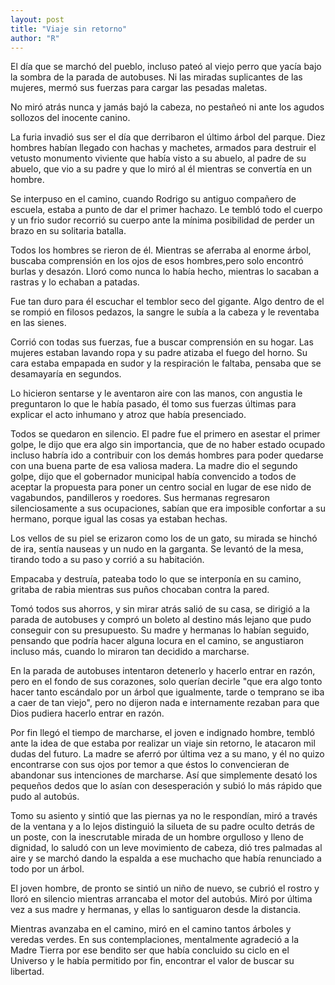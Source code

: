 ```yaml
---
layout: post
title: "Viaje sin retorno"
author: "R"
---
```

El día que se marchó del pueblo, incluso pateó al viejo perro que yacía bajo la sombra de la parada de autobuses. Ni las miradas suplicantes de las mujeres, mermó sus fuerzas para cargar las pesadas maletas.


No miró atrás nunca y jamás bajó la cabeza, no pestañeó ni ante los agudos sollozos del inocente canino.


La furia invadió sus ser el día que derribaron el último árbol del parque. Diez hombres habían llegado con hachas y  machetes, armados para destruir el vetusto monumento viviente que había visto a su abuelo, al padre de su abuelo, que vio a su padre y que lo miró al él mientras se convertía en un hombre.


Se interpuso en el camino, cuando Rodrigo su antiguo compañero de escuela, estaba a punto de dar el primer hachazo. Le tembló todo el cuerpo y un frio sudor recorrió su cuerpo ante la mínima posibilidad de perder un brazo en su solitaria batalla.

Todos los hombres se rieron de él. Mientras se aferraba al enorme árbol, buscaba comprensión en los ojos de esos hombres,pero solo encontró burlas y desazón. Lloró como nunca lo había hecho, mientras lo sacaban a rastras y lo echaban a patadas.

Fue tan duro para él escuchar el temblor seco del gigante. Algo dentro de el se rompió en filosos pedazos, la sangre le subía a la cabeza y le reventaba en las sienes.

Corrió con todas sus fuerzas, fue a buscar comprensión en su hogar. Las mujeres estaban lavando ropa y su padre atizaba el fuego del horno. Su cara estaba empapada en sudor y la respiración le faltaba, pensaba que se desamayaría en segundos.

Lo hicieron sentarse y le aventaron aire con las manos, con angustia le preguntaron lo que le había pasado, él tomo sus fuerzas últimas para explicar el acto inhumano y atroz que había presenciado.


Todos se quedaron en silencio. El padre fue el primero en asestar el primer golpe, le dijo que era algo sin importancia, que de no haber estado ocupado incluso habría ido a contribuir con los demás hombres para poder quedarse con una buena parte de esa valiosa madera. La madre dio el segundo golpe, dijo que el gobernador municipal había convencido a todos de aceptar la propuesta para poner un centro social en lugar de ese nido de vagabundos, pandilleros y roedores. Sus hermanas regresaron silenciosamente a sus ocupaciones, sabían que era imposible confortar a su hermano, porque igual las cosas ya estaban hechas.


 Los vellos de su piel se erizaron como los de un gato, su mirada se hinchó de ira, sentía nauseas y un nudo en la garganta. Se levantó de la mesa, tirando todo a su paso y corrió a su habitación. 


Empacaba y destruía, pateaba todo lo que se interponía en su camino, gritaba de rabia mientras sus puños chocaban contra la pared.

Tomó todos sus ahorros, y sin mirar atrás salió de su casa, se dirigió a la parada de autobuses y compró un boleto  al destino más lejano que pudo conseguir con su presupuesto. Su madre y hermanas lo habían seguido, pensando que podría hacer alguna locura en el camino, se angustiaron incluso más, cuando lo miraron tan decidido a marcharse. 


En la parada de autobuses intentaron detenerlo y hacerlo entrar en razón, pero en el fondo de sus corazones, solo querían decirle "que era algo tonto hacer tanto escándalo por un árbol que igualmente, tarde o temprano se iba a caer de tan viejo", pero no dijeron nada e internamente rezaban para que Dios pudiera hacerlo entrar en razón.


Por fin llegó el tiempo de marcharse, el joven e indignado hombre, tembló ante la idea de que estaba por realizar un viaje sin retorno, le atacaron mil dudas del futuro. La madre se aferró por última vez a su mano, y él no quizo encontrarse con sus ojos por temor a que éstos lo convencieran de abandonar sus intenciones de marcharse. Así que simplemente desató los pequeños dedos que lo asían con desesperación y subió lo más rápido que pudo al autobús. 


Tomo su asiento y sintió que las piernas ya no le respondían, miró a través de la ventana y a lo lejos distinguió la silueta de su padre oculto detrás de un poste, con la inescrutable mirada de un hombre orgulloso y lleno de dignidad, lo saludó con un leve movimiento de cabeza, dió tres palmadas al aire y se marchó dando la espalda a ese muchacho que había renunciado a todo por un árbol.


El joven hombre, de pronto se sintió un niño de nuevo, se cubrió el rostro y lloró en silencio mientras arrancaba el motor del autobús. Miró por última vez a sus madre y hermanas, y ellas lo santiguaron desde la distancia.


Mientras avanzaba en el camino, miró en el camino tantos árboles y veredas verdes. En sus contemplaciones,   mentalmente agradeció a la Madre Tierra por ese bendito ser que había concluido su ciclo en el Universo y le había permitido por fin, encontrar el valor de buscar su libertad.
